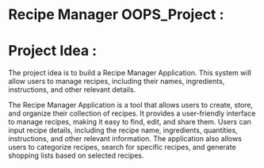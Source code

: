 # Recipe Manager OOPS_Project :

# Project Idea :

The project idea is to build a Recipe Manager Application. This system will allow users to manage recipes, including their names, ingredients, instructions, and other relevant details.

The Recipe Manager Application is a tool that allows users to create, store, and organize their collection of recipes. It provides a user-friendly interface to manage recipes, making it easy to find, edit, and share them. Users can input recipe details, including the recipe name, ingredients, quantities, instructions, and other relevant information. The application also allows users to categorize recipes, search for specific recipes, and generate shopping lists based on selected recipes.